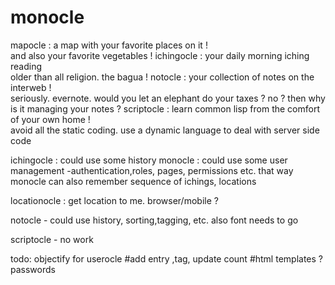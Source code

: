 monocle
=============================

mapocle : a map with your favorite places on it !  
and also your favorite vegetables !
ichingocle : your daily morning iching reading   
older than all religion. the bagua !
notocle : your collection of notes on the interweb !   
seriously. evernote. would you let an elephant do your taxes ? no ? then why is it managing your notes ?
scriptocle : learn common lisp from the comfort of your own home !  
avoid all the static coding. use a dynamic language to deal with server side code

ichingocle : could use some history
monocle : could use some user management -authentication,roles, pages, permissions etc.
that way monocle can also remember sequence of ichings, locations

locationocle : get location to me. browser/mobile ?

notocle - could use history, sorting,tagging, etc. also font needs to go

scriptocle - no work

todo:
objectify for userocle
#add entry ,tag, update count
#html templates ?
passwords 




